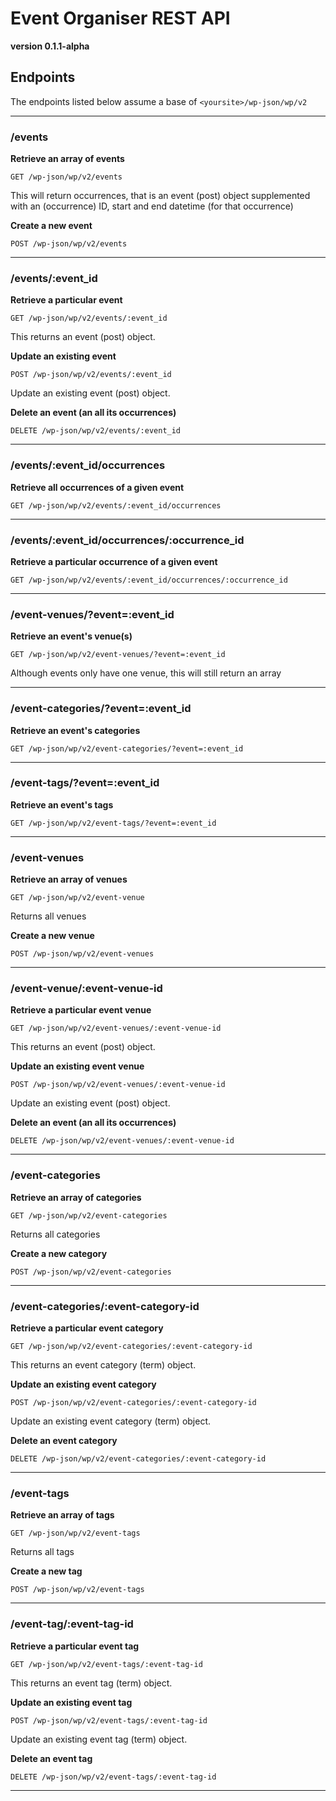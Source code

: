 # Event Organiser REST API

**version 0.1.1-alpha**

## Endpoints

The endpoints listed below assume a base of `<yoursite>/wp-json/wp/v2`

* * *

### /events
**Retrieve an array of events**
```
GET /wp-json/wp/v2/events
```
This will return occurrences, that is an event (post) object supplemented with an (occurrence) ID, start and end datetime (for that occurrence)

**Create a new event**
```
POST /wp-json/wp/v2/events
```

* * *

### /events/:event_id
**Retrieve a particular event**
```
GET /wp-json/wp/v2/events/:event_id
```
This returns an event (post) object.

**Update an existing event**
```
POST /wp-json/wp/v2/events/:event_id
```
Update an existing event (post) object.

**Delete an event (an all its occurrences)**
```
DELETE /wp-json/wp/v2/events/:event_id
```

* * * 

### /events/:event_id/occurrences
**Retrieve all occurrences of a given event**
```
GET /wp-json/wp/v2/events/:event_id/occurrences
```

* * * 

### /events/:event_id/occurrences/:occurrence_id
**Retrieve a particular occurrence of a given event**
```
GET /wp-json/wp/v2/events/:event_id/occurrences/:occurrence_id
```

* * * 

### /event-venues/?event=:event_id
**Retrieve an event's venue(s)**
```
GET /wp-json/wp/v2/event-venues/?event=:event_id
```

Although events only have one venue, this will still return an array

* * * 

### /event-categories/?event=:event_id
**Retrieve an event's categories**
```
GET /wp-json/wp/v2/event-categories/?event=:event_id
```

* * * 

### /event-tags/?event=:event_id
**Retrieve an event's tags**
```
GET /wp-json/wp/v2/event-tags/?event=:event_id
```

* * *

### /event-venues
**Retrieve an array of venues**
```
GET /wp-json/wp/v2/event-venue
```
Returns all venues 

**Create a new venue**
```
POST /wp-json/wp/v2/event-venues
```

* * *

### /event-venue/:event-venue-id
**Retrieve a particular event venue**
```
GET /wp-json/wp/v2/event-venues/:event-venue-id
```
This returns an event (post) object.

**Update an existing event venue**
```
POST /wp-json/wp/v2/event-venues/:event-venue-id
```
Update an existing event (post) object.

**Delete an event (an all its occurrences)**
```
DELETE /wp-json/wp/v2/event-venues/:event-venue-id
```

* * *

### /event-categories
**Retrieve an array of categories**
```
GET /wp-json/wp/v2/event-categories
```
Returns all categories 

**Create a new category**
```
POST /wp-json/wp/v2/event-categories
```

* * *

### /event-categories/:event-category-id
**Retrieve a particular event category**
```
GET /wp-json/wp/v2/event-categories/:event-category-id
```
This returns an event category (term) object.

**Update an existing event category**
```
POST /wp-json/wp/v2/event-categories/:event-category-id
```
Update an existing event category (term) object.

**Delete an event category**
```
DELETE /wp-json/wp/v2/event-categories/:event-category-id
```

* * *

### /event-tags
**Retrieve an array of tags**
```
GET /wp-json/wp/v2/event-tags
```
Returns all tags 

**Create a new tag**
```
POST /wp-json/wp/v2/event-tags
```

* * *

### /event-tag/:event-tag-id
**Retrieve a particular event tag**
```
GET /wp-json/wp/v2/event-tags/:event-tag-id
```
This returns an event tag (term) object.

**Update an existing event tag**
```
POST /wp-json/wp/v2/event-tags/:event-tag-id
```
Update an existing event tag (term) object.

**Delete an event tag**
```
DELETE /wp-json/wp/v2/event-tags/:event-tag-id
```

* * * 

